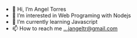 - 👋 Hi, I’m Angel Torres
- 👀 I’m interested in Web Programing with Nodejs
- 🌱 I’m currently learning Javascript
- 📫 How to reach me ...jangeltr@gmail.com

<!---
jangeltr/jangeltr is a ✨ special ✨ repository because its `README.md` (this file) appears on your GitHub profile.
You can click the Preview link to take a look at your changes.
--->
